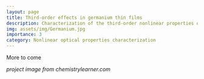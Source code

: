 ```yaml
---
layout: page
title: Third-order effects in germanium thin films 
description: Characterization of the third-order nonlinear properties of amorphous germanium thin films
img: assets/img/Germanium.jpg
importance: 3
category: Nonlinear optical properties characterization
---
```

More to come 

*project image from chemistrylearner.com*
